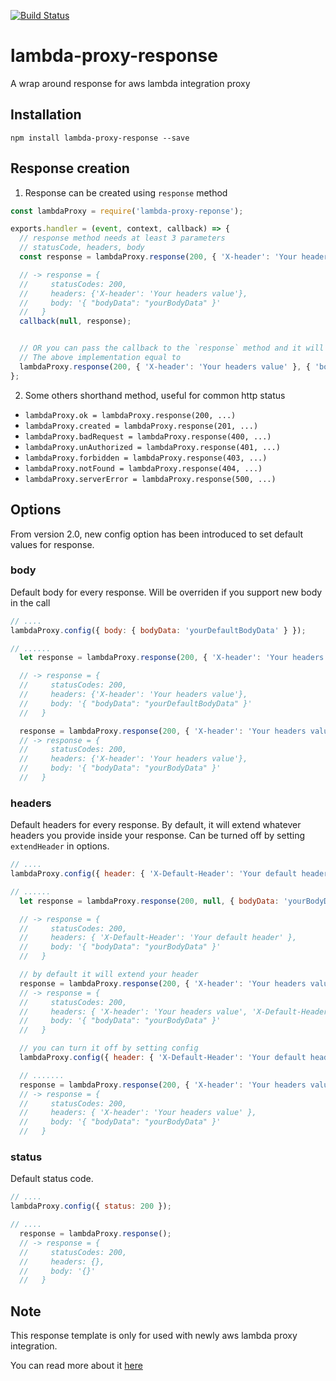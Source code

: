 [![Build Status](https://travis-ci.org/themyth92/lambda-proxy-response.svg?branch=master)](https://travis-ci.org/themyth92/lambda-proxy-response)

# lambda-proxy-response
A wrap around response for aws lambda integration proxy

## Installation
`npm install lambda-proxy-response --save`

## Response creation
1. Response can be created using `response` method
  ```javascript
  const lambdaProxy = require('lambda-proxy-reponse');

  exports.handler = (event, context, callback) => {
    // response method needs at least 3 parameters
    // statusCode, headers, body
    const response = lambdaProxy.response(200, { 'X-header': 'Your headers value' }, { 'bodyData': 'yourBodyData' });

    // -> response = {
    //     statusCodes: 200,
    //     headers: {'X-header': 'Your headers value'},
    //     body: '{ "bodyData": "yourBodyData" }' 
    //   }
    callback(null, response);


    // OR you can pass the callback to the `response` method and it will be called automatically
    // The above implementation equal to
    lambdaProxy.response(200, { 'X-header': 'Your headers value' }, { 'bodyData': 'yourBodyData' }, callback);
  };
  ```

2. Some others shorthand method, useful for common http status
  - `lambdaProxy.ok = lambdaProxy.response(200, ...)`
  - `lambdaProxy.created = lambdaProxy.response(201, ...)`
  - `lambdaProxy.badRequest = lambdaProxy.response(400, ...)`
  - `lambdaProxy.unAuthorized = lambdaProxy.response(401, ...)`
  - `lambdaProxy.forbidden = lambdaProxy.response(403, ...)`
  - `lambdaProxy.notFound = lambdaProxy.response(404, ...)`
  - `lambdaProxy.serverError = lambdaProxy.response(500, ...)`

## Options
From version 2.0, new config option has been introduced to set default values for response.

### body
Default body for every response. Will be overriden if you support new body in the call
```javascript
// ....
lambdaProxy.config({ body: { bodyData: 'yourDefaultBodyData' } });

// ......
  let response = lambdaProxy.response(200, { 'X-header': 'Your headers value' });

  // -> response = {
  //     statusCodes: 200,
  //     headers: {'X-header': 'Your headers value'},
  //     body: '{ "bodyData": "yourDefaultBodyData" }' 
  //   }

  response = lambdaProxy.response(200, { 'X-header': 'Your headers value' }, { 'bodyData': 'yourBodyData' });
  // -> response = {
  //     statusCodes: 200,
  //     headers: {'X-header': 'Your headers value'},
  //     body: '{ "bodyData": "yourBodyData" }' 
  //   }
```

### headers
Default headers for every response. By default, it will extend whatever headers you provide inside
your response. Can be turned off by setting `extendHeader` in options.
```javascript
// ....
lambdaProxy.config({ header: { 'X-Default-Header': 'Your default header' } });

// ......
  let response = lambdaProxy.response(200, null, { bodyData: 'yourBodyData' });

  // -> response = {
  //     statusCodes: 200,
  //     headers: { 'X-Default-Header': 'Your default header' },
  //     body: '{ "bodyData": "yourBodyData" }' 
  //   }

  // by default it will extend your header
  response = lambdaProxy.response(200, { 'X-header': 'Your headers value' }, { 'bodyData': 'yourBodyData' });
  // -> response = {
  //     statusCodes: 200,
  //     headers: { 'X-header': 'Your headers value', 'X-Default-Header': 'Your default header' },
  //     body: '{ "bodyData": "yourBodyData" }' 
  //   }

  // you can turn it off by setting config
  lambdaProxy.config({ header: { 'X-Default-Header': 'Your default header' }, extendHeader: false });

  // .......
  response = lambdaProxy.response(200, { 'X-header': 'Your headers value' }, { 'bodyData': 'yourBodyData' });
  // -> response = {
  //     statusCodes: 200,
  //     headers: { 'X-header': 'Your headers value' },
  //     body: '{ "bodyData": "yourBodyData" }' 
  //   }
```
### status
Default status code.
```javascript
// ....
lambdaProxy.config({ status: 200 });

// ....
  response = lambdaProxy.response();
  // -> response = {
  //     statusCodes: 200,
  //     headers: {},
  //     body: '{}' 
  //   }
```

## Note
This response template is only for used with newly aws lambda proxy integration.

You can read more about it [here](http://docs.aws.amazon.com/apigateway/latest/developerguide/api-gateway-create-api-as-simple-proxy-for-lambda.html)
